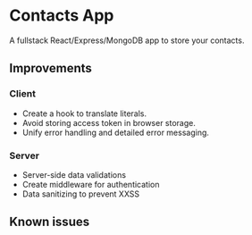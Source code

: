 # Contacts App

A fullstack React/Express/MongoDB app to store your contacts.

## Improvements
### Client
- Create a hook to translate literals.
- Avoid storing access token in browser storage.
- Unify error handling and detailed error messaging.

### Server
- Server-side data validations
- Create middleware for authentication
- Data sanitizing to prevent XXSS
## Known issues
